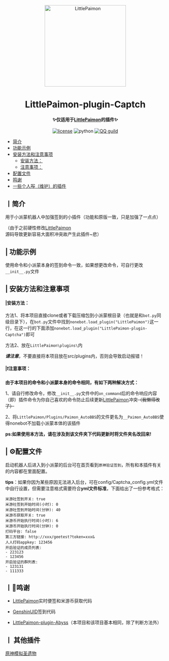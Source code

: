 <p align="center" >
  <a href="https://github.com/CMHopeSunshine/LittlePaimon/tree/nonebot2"><img src="https://s1.ax1x.com/2023/02/05/pS62DJK.png" width="256" height="256" alt="LittlePaimon"></a>
</p>
<h1 align="center">LittlePaimon-plugin-Captch</h1>
<h4 align="center">✨仅适用于<a href="https://github.com/CMHopeSunshine/LittlePaimon" target="_blank">LittlePaimon</a>的插件✨</h4>
<p align="center">
    <a href="https://cdn.jsdelivr.net/gh/CMHopeSunshine/LittlePaimon@master/LICENSE"><img src="https://img.shields.io/github/license/CMHopeSunshine/LittlePaimon" alt="license"></a>
    <img src="https://img.shields.io/badge/Python-3.8+-yellow" alt="python">
    <a href="https://qun.qq.com/qqweb/qunpro/share?_wv=3&_wwv=128&inviteCode=MmWrI&from=246610&biz=ka"><img src="https://img.shields.io/badge/QQ频道交流-尘世闲游-blue?style=flat-square" alt="QQ guild"></a>
</p>

<!-- TOC -->
  * [简介](#丨简介)
  * [功能示例](#-功能示例)
  * [安装方法和注意事项](#-安装方法和注意事项)
      * [安装方法：](#安装方法)
      * [注意事项：](#注意事项)
  * [配置文件](#-配置文件)
  * [鸣谢](#丨鸣谢)
  * [一些个人~~写~~（维护）的插件](#丨-其他插件)
<!-- TOC -->

## 丨简介

用于小派蒙机器人中加强签到的小插件（功能和原版一致，只是加强了一点点）

（由于之前硬性修改[LittlePaimon](https://github.com/CMHopeSunshine/LittlePaimon)源码导致更新容易大面积冲突故产生此插件~悲）

## | 功能示例
使用命令和小派蒙本身的签到命令一致，如果想更改命令，可自行更改`__init__.py`文件

## | 安装方法和注意事项
#### |安装方法：
方法1、将本项目直接clone或者下载压缩包到小派蒙根目录（也就是和`bot.py`同级目录下），在`bot.py`文件中找到`nonebot.load_plugin("LittlePaimon")`这一行，在这一行的下面添加`nonebot.load_plugin("LittlePaimon-plugin-Captcha")`即可

方法2、放在`LittlePaimon\plugins\`内

***请注意***，不要直接将本项目放在src/plugins内，否则会导致启动报错！

#### |❗注意事项：
**由于本项目的命令和小派蒙本身的命令相同，有如下两种解决方式：**

1、请自行修改命令，修改`__init__.py`文件中的`on_command`后的命令响应内容（即）插件命令为你自己喜欢的命令防止后续更新[LittlePaimon](https://github.com/CMHopeSunshine/LittlePaimon)冲突~~（我懒得改了）~~

2、将`LittlePaimon/Plugins/Paimon_AutoBBS`的文件更名为`__Paimon_AutoBBS`使得nonebot不加载小派蒙本体的该插件

**ps:如果使用本方法，请在涉及到该文件夹下代码更新时将文件夹名改回来!**

## | ⚙️配置文件

启动机器人后进入到小派蒙的后台可在首页看到`原神验证签到`，所有和本插件有关的内容都在里面配置。

**tips**：如果你因为某些原因无法进入后台，可在config/Captcha_config.yml文件中自行设置，但需要注意格式需要符合**yml文件标准**，下面给出了一份参考格式：


	米游社签到开关: true
	米游社签到开始时间(小时): 0
	米游社签到开始时间(分钟): 40
	米游币获取开关: true
	米游币开始执行时间(小时): 6
	米游币开始执行时间(分钟): 0
	打码平台: false
	第三方链接: http://xxx/geetest?token=xxx&
	人人打码appkey: 123456
	开启验证的成员列表:
	- 223123
	- 123456
	开启验证的群列表:
	- 123131
	- 111333


## 丨💸鸣谢

* [LittlePaimon](https://github.com/CMHopeSunshine/LittlePaimon)实时便签和米游币获取代码

* [GenshinUID](https://github.com/KimigaiiWuyi/GenshinUID/tree/nonebot2-beta1)签到代码

* [LittlePaimon-plugin-Abyss](https://github.com/CM-Edelweiss/LittlePaimon-plugin-Abyss)（本项目和该项目基本相同，除了判断方法外）



## 丨 其他插件

[原神模拟圣遗物](https://github.com/forchannot/nonebot_plugin_artifact)
